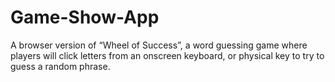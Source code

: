 # Game-Show-App

A browser version of “Wheel of Success”, a word guessing game where players will click letters from an onscreen keyboard, or physical key to try to guess a random phrase.